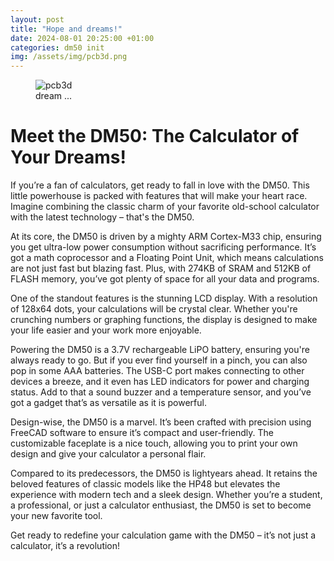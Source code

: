 ```yaml
---
layout: post
title: "Hope and dreams!"
date: 2024-08-01 20:25:00 +01:00
categories: dm50 init
img: /assets/img/pcb3d.png
---
```


<figure>
<img src="{{ page.img }}" alt="pcb3d">
<figcaption>dream ...</figcaption>
</figure>

# Meet the DM50: The Calculator of Your Dreams!

If you’re a fan of calculators, get ready to fall in love with the DM50. This little powerhouse is packed with features that will make your heart race. Imagine combining the classic charm of your favorite old-school calculator with the latest technology – that's the DM50.

At its core, the DM50 is driven by a mighty ARM Cortex-M33 chip, ensuring you get ultra-low power consumption without sacrificing performance. It’s got a math coprocessor and a Floating Point Unit, which means calculations are not just fast but blazing fast. Plus, with 274KB of SRAM and 512KB of FLASH memory, you’ve got plenty of space for all your data and programs.

One of the standout features is the stunning LCD display. With a resolution of 128x64 dots, your calculations will be crystal clear. Whether you're crunching numbers or graphing functions, the display is designed to make your life easier and your work more enjoyable.

Powering the DM50 is a 3.7V rechargeable LiPO battery, ensuring you're always ready to go. But if you ever find yourself in a pinch, you can also pop in some AAA batteries. The USB-C port makes connecting to other devices a breeze, and it even has LED indicators for power and charging status. Add to that a sound buzzer and a temperature sensor, and you’ve got a gadget that’s as versatile as it is powerful.

Design-wise, the DM50 is a marvel. It’s been crafted with precision using FreeCAD software to ensure it’s compact and user-friendly. The customizable faceplate is a nice touch, allowing you to print your own design and give your calculator a personal flair.

Compared to its predecessors, the DM50 is lightyears ahead. It retains the beloved features of classic models like the HP48 but elevates the experience with modern tech and a sleek design. Whether you’re a student, a professional, or just a calculator enthusiast, the DM50 is set to become your new favorite tool. 

Get ready to redefine your calculation game with the DM50 – it’s not just a calculator, it’s a revolution!